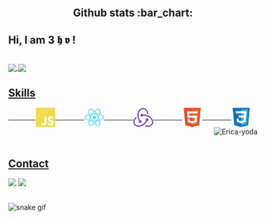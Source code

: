 <h2 align="center">Github stats :bar_chart:</h2>

## Hi, I am 3 𝖍 𝖛 !
</br>

 <div>
  <a href="https://github.com/3hvarts">
   <img align="center" height="170" src="https://github-readme-stats.vercel.app/api/top-langs/?username=3hvarts&layout=compact&langs_count=16&theme=dracula"/>
  <img align="center" src="https://github-readme-stats.vercel.app/api?username=3hvarts&show_icons=true&theme=dracula&include_all_commits=true&count_private=true&hide=issues"/>
</div>
 
 ## Skills
 &nbsp;&nbsp;&nbsp;&nbsp;&nbsp;&nbsp;&nbsp;&nbsp;&nbsp;&nbsp;&nbsp;&nbsp;&nbsp;
  <img height="40" align="center" alt="Erica-Js" height="30" width="40" src="https://raw.githubusercontent.com/devicons/devicon/master/icons/javascript/javascript-plain.svg">
 &nbsp;&nbsp;&nbsp;&nbsp;&nbsp;&nbsp;&nbsp;&nbsp;&nbsp;&nbsp;&nbsp;&nbsp;&nbsp;
  <img height="40" align="center" alt="Erica-React" height="30" width="40" src="https://raw.githubusercontent.com/devicons/devicon/master/icons/react/react-original.svg">
 &nbsp;&nbsp;&nbsp;&nbsp;&nbsp;&nbsp;&nbsp;&nbsp;&nbsp;&nbsp;&nbsp;&nbsp;&nbsp;
  <img height="40" align="center" alt="Erica-Redux" height="30" width="40" src="https://raw.githubusercontent.com/devicons/devicon/master/icons/redux/redux-original.svg">
 &nbsp;&nbsp;&nbsp;&nbsp;&nbsp;&nbsp;&nbsp;&nbsp;&nbsp;&nbsp;&nbsp;&nbsp;&nbsp;
  <img height="40" align="center" alt="Erica-HTML" height="30" width="40" src="https://raw.githubusercontent.com/devicons/devicon/master/icons/html5/html5-original.svg">
 &nbsp;&nbsp;&nbsp;&nbsp;&nbsp;&nbsp;&nbsp;&nbsp;&nbsp;&nbsp;&nbsp;&nbsp;&nbsp;
  <img height="40" align="center" alt="Erica-CSS" height="30" width="40" src="https://raw.githubusercontent.com/devicons/devicon/master/icons/css3/css3-original.svg">
  <img align="right" height="180em" alt="Erica-yoda" src="https://media.giphy.com/media/l44Qqz6gO6JiVV3pu/giphy.gif">
</div>
  
</br>

## Contact 
<div> 
  <a href="https://www.linkedin.com/in/lordshiva3" target="_blank"><img src="https://img.shields.io/badge/-LinkedIn-%230077B5?style=for-the-badge&logo=linkedin&logoColor=white" target="_blank"></a> 
  <a href="https://twitter.com/3hvArts" target="_blank"><img src="https://img.shields.io/badge/-Twitter-%23EA4335?style=for-the-badge&logo=youtube&logoColor=white" target="_blank"></a>
 </br>
</br>
 
 ![snake gif](https://github.com/YOUR_USERNAME/YOUR_USERNAME/blob/output/github-contribution-grid-snake.gif)
 
</div>

